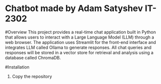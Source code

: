 # Chatbot made by Adam Satyshev IT-2302

#Overview
This project provides a real-time chat application built in Python that allows users to interact with a Large Language Model (LLM) through a web browser. The application uses Streamlit for the front-end interface and integrates LLM called Ollama to generate responses. All chat queries and responses will be stored in a vector store for retrieval and analysis using a database called ChromaDB.

#Installation
1. Copy the repository
